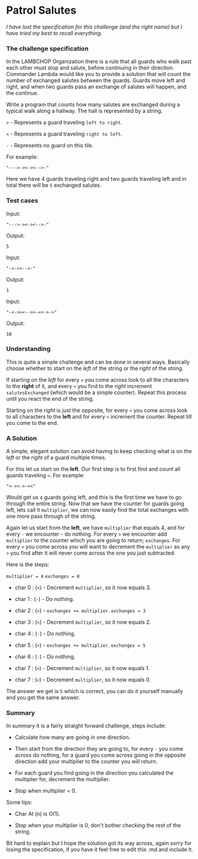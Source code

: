 # Patrol Salutes
_I have lost the specification for this challenge (and the right name) but I have tried my best to recall everything._
### The challenge specification
In the LAMBCHOP Organization there is a rule that all guards who walk past each other must stop and salute, before continuing in their direction. Commander Lambda would like you to provide a solution that will count the number of exchanged salutes between the guards. Guards move left and right, and when two guards pass an exchange of salutes will happen, and the continue.

Write a program that counts how many salutes are exchanged during a typical walk along a hallway. The hall is represented by a string.

`>` - Represents a guard traveling `left to right`.

`<` - Represents a guard traveling `right to left`.

`-` - Represents no guard on this tile.

For example:

`"--->-><-><-->-"`

Here we have 4 guards traveling right and two guards traveling left and in total there will be `5` exchanged salutes.

### Test cases

Input:

`"--->-><-><-->-"`

Output:

`5`

Input:

`"-<-><-->-"`

Output:

`1`

Input:

`"-<->><-->>-<<->->"`

Output:

`10`

### Understanding
This is quite a simple challenge and can be done in several ways. Basically choose whether to start on the _left_ of the string or the _right_ of the string.

If starting on the _left_ for every `>` you come across look to all the characters to the __right__ of it, and every `<` you find to the _right_ increment `salutesExchanged` (which would be a simple counter). Repeat this process until you react the end of the string.

Starting on the _right_ is just the opposite, for every `<` you come across look to all characters to the __left__ and for every `>` increment the counter. Repeat till you come to the end.

### A Solution
A simple, elegant solution can avoid having to keep checking what is on the _left_ or the _right_ of a guard multiple times.

For this let us start on the __left__. Our first step is to first find and count all guards traveling `<`. For example:

`"<-><->-<<"`

Would get us `4` guards going left, and this is the first time we have to go through the entire string. Now that we have the counter for guards going left, lets call it `multiplier`, we can now easily find the total exchanges with one more pass through of the string.

Again let us start from the __left__, we have `multiplier` that equals 4, and for every `-` we encounter - do nothing. For every `>` we encounter add `multiplier` to the counter which you are going to return; `exchanges`. For every `<` you come across you will want to decrement the `multiplier` as any `>` you find after it will never come across the one you just subtracted.

Here is the steps:

`multiplier = 4`
`exchanges = 0`

* char 0 : (`<`) - Decrement `multiplier`, so it now equals 3.

* char 1 : (`-`) - Do nothing.

* char 2 : (`>`) - `exchanges += multiplier`. `exchanges = 3`

* char 3 : (`<`) - Decrement `multiplier`, so it now equals 2.

* char 4 : (`-`) - Do nothing.

* char 5 : (`>`) - `exchanges += multiplier`. `exchanges = 5`

* char 6 : (`-`) - Do nothing.

* char 7 : (`<`) - Decrement `multiplier`, so it now equals 1.

* char 7 : (`<`) - Decrement `multiplier`, so it now equals 0.

The answer we get is `5` which is correct, you can do it yourself manually and you get the same answer.

### Summary

In summary it is a fairly straight forward challenge, steps include:

* Calculate how many are going in one direction.

* Then start from the direction they are going to, for every `-` you come across do nothing, for a guard you come across going in the opposite direction add your multiplier to the counter you will return.

* For each guard you find going in the direction you calculated the multiplier for, decrement the multiplier.

* Stop when multiplier = 0.

Some tips:

* Char At (n) is O(1).

* Stop when your multiplier is 0, don't bother checking the rest of the string.

Bit hard to explain but I hope the solution got its way across, again sorry for losing the specification, if you have it feel free to edit this .md and include it.
